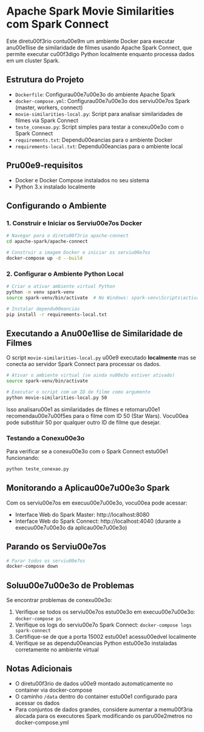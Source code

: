 # Apache Spark Movie Similarities com Spark Connect

Este diretu00f3rio contu00e9m um ambiente Docker para executar anu00e1lise de similaridade de filmes usando Apache Spark Connect, que permite executar cu00f3digo Python localmente enquanto processa dados em um cluster Spark.

## Estrutura do Projeto

- `Dockerfile`: Configurau00e7u00e3o do ambiente Apache Spark
- `docker-compose.yml`: Configurau00e7u00e3o dos serviu00e7os Spark (master, workers, connect)
- `movie-similarities-local.py`: Script para analisar similaridades de filmes via Spark Connect
- `teste_conexao.py`: Script simples para testar a conexu00e3o com o Spark Connect
- `requirements.txt`: Dependu00eancias para o ambiente Docker
- `requirements-local.txt`: Dependu00eancias para o ambiente local

## Pru00e9-requisitos

- Docker e Docker Compose instalados no seu sistema
- Python 3.x instalado localmente

## Configurando o Ambiente

### 1. Construir e Iniciar os Serviu00e7os Docker

```bash
# Navegar para o diretu00f3rio apache-connect
cd apache-spark/apache-connect

# Construir a imagem Docker e iniciar os serviu00e7os
docker-compose up -d --build
```

### 2. Configurar o Ambiente Python Local

```bash
# Criar e ativar ambiente virtual Python
python -m venv spark-venv
source spark-venv/bin/activate  # No Windows: spark-venv\Scripts\activate

# Instalar dependu00eancias
pip install -r requirements-local.txt
```

## Executando a Anu00e1lise de Similaridade de Filmes

O script `movie-similarities-local.py` u00e9 executado **localmente** mas se conecta ao servidor Spark Connect para processar os dados.

```bash
# Ativar o ambiente virtual (se ainda nu00e3o estiver ativado)
source spark-venv/bin/activate

# Executar o script com um ID de filme como argumento
python movie-similarities-local.py 50
```

Isso analisaru00e1 as similaridades de filmes e retornaru00e1 recomendau00e7u00f5es para o filme com ID 50 (Star Wars). Vocu00ea pode substituir 50 por qualquer outro ID de filme que desejar.

### Testando a Conexu00e3o

Para verificar se a conexu00e3o com o Spark Connect estu00e1 funcionando:

```bash
python teste_conexao.py
```

## Monitorando a Aplicau00e7u00e3o Spark

Com os serviu00e7os em execuu00e7u00e3o, vocu00ea pode acessar:

- Interface Web do Spark Master: http://localhost:8080
- Interface Web do Spark Connect: http://localhost:4040 (durante a execuu00e7u00e3o da aplicau00e7u00e3o)

## Parando os Serviu00e7os

```bash
# Parar todos os serviu00e7os
docker-compose down
```

## Soluu00e7u00e3o de Problemas

Se encontrar problemas de conexu00e3o:

1. Verifique se todos os serviu00e7os estu00e3o em execuu00e7u00e3o: `docker-compose ps`
2. Verifique os logs do serviu00e7o Spark Connect: `docker-compose logs spark-connect`
3. Certifique-se de que a porta 15002 estu00e1 acessu00edvel localmente
4. Verifique se as dependu00eancias Python estu00e3o instaladas corretamente no ambiente virtual

## Notas Adicionais

- O diretu00f3rio de dados u00e9 montado automaticamente no container via docker-compose
- O caminho `/data` dentro do container estu00e1 configurado para acessar os dados
- Para conjuntos de dados grandes, considere aumentar a memu00f3ria alocada para os executores Spark modificando os paru00e2metros no docker-compose.yml
